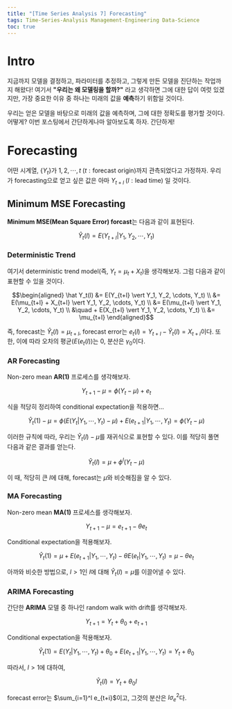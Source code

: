 ```yaml
---
title: "[Time Series Analysis 7] Forecasting"
tags: Time-Series-Analysis Management-Engineering Data-Science
toc: true
---
```


# Intro
지금까지 모델을 결정하고, 파라미터를 추정하고, 그렇게 만든 모델을 진단하는 작업까지 해왔다! 여기서 **"우리는 왜 모델링을 할까?"** 라고 생각하면 그에 대한 답이 여럿 있겠지만, 가장 중요한 이유 중 하나는 미래의 값을 **예측**하기 위함일 것이다. 

우리는 얻은 모델을 바탕으로 미래의 값을 예측하며, 그에 대한 정확도를 평가할 것이다. 어떻게? 이번 포스팅에서 간단하게나마 알아보도록 하자. 간단하게!


# Forecasting
어떤 시계열, {$Y_t$}가 $1, 2, \cdots, t\;(t: \text{forecast origin})$까지 관측되었다고 가정하자. 우리가 forecasting으로 얻고 싶은 값은 아마 $Y_{t+l}\;(l: \text{lead time})$ 일 것이다. 

## Minimum MSE Forecasting
**Minimum MSE(Mean Square Error) forcast**는 다음과 같이 표현된다.

$$\hat Y_t(l) = E(Y_{t+l} \vert Y_1, Y_2, \cdots, Y_t)$$

### Deterministic Trend
여기서 deterministic trend model(즉, $Y_t = \mu_t + X_t$)을 생각해보자. 그럼 다음과 같이 표현할 수 있을 것이다.

$$\begin{aligned}
\hat Y_t(l) &= E(Y_{t+l} \vert Y_1, Y_2, \cdots, Y_t) \\ 
&= E(\mu_{t+l} + X_{t+l} \vert Y_1, Y_2, \cdots, Y_t) \\
&= E(\mu_{t+l} \vert Y_1, Y_2, \cdots, Y_t) \\ &\quad + E(X_{t+l} \vert Y_1, Y_2, \cdots, Y_t) \\
&= \mu_{t+l}
\end{aligned}$$

즉, forecast는 $\hat Y_t(l) = \mu_{t+l}$, forecast error는 $e_t(l) = Y_{t+l} - \hat Y_t(l) = X_{t+l}$이다. 또한, 이에 따라 오차의 평균($E(e_t(l))$는 $0$, 분산은 $\gamma_0$이다.

### AR Forecasting
Non-zero mean **AR(1)** 프로세스를 생각해보자.

$$Y_{t+1} - \mu = \phi(Y_{t} - \mu) + e_t$$

식을 적당히 정리하여 conditional expectation을 적용하면...

$$\hat Y_t(1) - \mu = \phi(E(Y_t \vert Y_1, \cdots, Y_t) -\mu) + E(e_{t+1} \vert Y_1, \cdots, Y_t) = \phi(Y_t -\mu)$$

이러한 규칙에 따라, 우리는 $\hat Y_t(l) - \mu$를 재귀식으로 표현할 수 있다. 이를 적당히 풀면 다음과 같은 결과를 얻는다.


$$\hat Y_t(l) = \mu + \phi^l (Y_t - \mu)$$

이 때, 적당히 큰 $l$에 대해, forecast는 $\mu$와 비슷해짐을 알 수 있다. 

### MA Forecasting
Non-zero mean **MA(1)** 프로세스를 생각해보자.

$$Y_{t+1} - \mu = e_{t+1} - \theta e_{t}$$

Conditional expectation을 적용해보자.

$$\hat Y_t(1) = \mu + E(e_{t+1} \vert Y_1, \cdots, Y_t) - \theta E(e_t \vert Y_1, \cdots, Y_t) = \mu - \theta e_t$$

아까와 비슷한 방법으로, $l>1$인 $l$에 대해 $\hat Y_t(l) = \mu$를 이끌어낼 수 있다.

### ARIMA Forecasting
간단한 **ARIMA** 모델 중 하나인 random walk with drift를 생각해보자. 

$$Y_{t+1} = Y_t + \theta_0 + e_{t+1}$$

Conditional expectation을 적용해보자.

$$\hat Y_t(1) = E(Y_t \vert Y_1, \cdots, Y_t) + \theta_0 + E(e_{t+1} \vert Y_1, \cdots, Y_t) = Y_t + \theta_0$$

따라서, $l > 1$에 대하여,

$$\hat Y_t(l) = Y_t + \theta_0 l$$

forecast error는 $\sum_{i=1}^l e_{t+i}$이고, 그것의 분산은 $l\sigma_e^2$다.